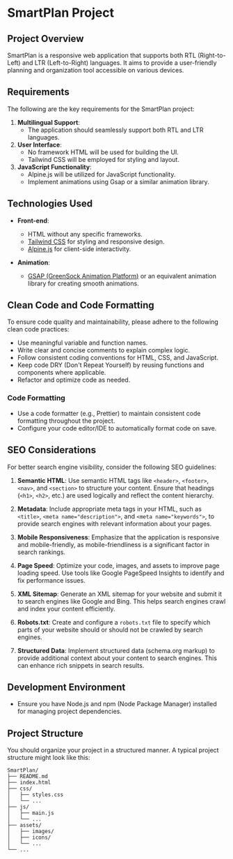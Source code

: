 # SmartPlan Project

## Project Overview

SmartPlan is a responsive web application that supports both RTL (Right-to-Left) and LTR (Left-to-Right) languages. It aims to provide a user-friendly planning and organization tool accessible on various devices.

## Requirements

The following are the key requirements for the SmartPlan project:

1. **Multilingual Support**:
   - The application should seamlessly support both RTL and LTR languages.
2. **User Interface**:
   - No framework HTML will be used for building the UI.
   - Tailwind CSS will be employed for styling and layout.
3. **JavaScript Functionality**:
   - Alpine.js will be utilized for JavaScript functionality.
   - Implement animations using Gsap or a similar animation library.

## Technologies Used

- **Front-end**:

  - HTML without any specific frameworks.
  - [Tailwind CSS](https://tailwindcss.com/) for styling and responsive design.
  - [Alpine.js](https://alpinejs.dev/) for client-side interactivity.

- **Animation**:
  - [GSAP (GreenSock Animation Platform)](https://greensock.com/gsap/) or an equivalent animation library for creating smooth animations.

## Clean Code and Code Formatting

To ensure code quality and maintainability, please adhere to the following clean code practices:

- Use meaningful variable and function names.
- Write clear and concise comments to explain complex logic.
- Follow consistent coding conventions for HTML, CSS, and JavaScript.
- Keep code DRY (Don't Repeat Yourself) by reusing functions and components where applicable.
- Refactor and optimize code as needed.

### Code Formatting

- Use a code formatter (e.g., Prettier) to maintain consistent code formatting throughout the project.
- Configure your code editor/IDE to automatically format code on save.

## SEO Considerations

For better search engine visibility, consider the following SEO guidelines:

1. **Semantic HTML**: Use semantic HTML tags like `<header>`, `<footer>`, `<nav>`, and `<section>` to structure your content. Ensure that headings (`<h1>`, `<h2>`, etc.) are used logically and reflect the content hierarchy.

2. **Metadata**: Include appropriate meta tags in your HTML, such as `<title>`, `<meta name="description">`, and `<meta name="keywords">`, to provide search engines with relevant information about your pages.

3. **Mobile Responsiveness**: Emphasize that the application is responsive and mobile-friendly, as mobile-friendliness is a significant factor in search rankings.

4. **Page Speed**: Optimize your code, images, and assets to improve page loading speed. Use tools like Google PageSpeed Insights to identify and fix performance issues.

5. **XML Sitemap**: Generate an XML sitemap for your website and submit it to search engines like Google and Bing. This helps search engines crawl and index your content efficiently.

6. **Robots.txt**: Create and configure a `robots.txt` file to specify which parts of your website should or should not be crawled by search engines.

7. **Structured Data**: Implement structured data (schema.org markup) to provide additional context about your content to search engines. This can enhance rich snippets in search results.

## Development Environment

- Ensure you have Node.js and npm (Node Package Manager) installed for managing project dependencies.

## Project Structure

You should organize your project in a structured manner. A typical project structure might look like this:

```
SmartPlan/
├── README.md
├── index.html
├── css/
│   ├── styles.css
│   └── ...
├── js/
│   ├── main.js
│   └── ...
├── assets/
│   ├── images/
│   ├── icons/
│   └── ...
└── ...
```
